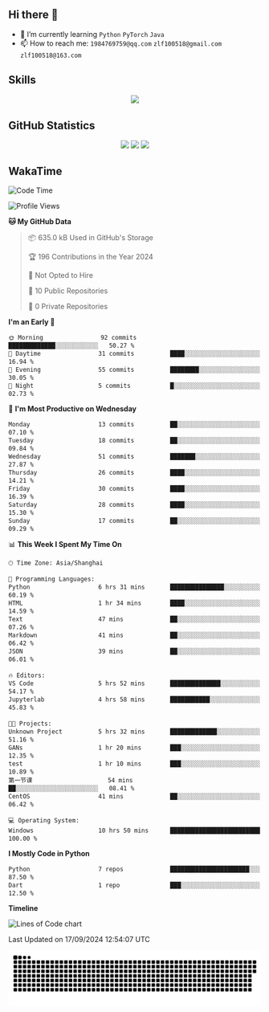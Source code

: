 ## Hi there 👋

- 🌱 I’m currently learning `Python` `PyTorch` `Java`
- 📫 How to reach me: `1984769759@qq.com` `zlf100518@gmail.com` `zlf100518@163.com`

## Skills
<div align="center"> <img src="https://skillicons.dev/icons?i=python,linux,git,github,html,css,js" /> </div>

## GitHub Statistics

<div align="center">
  <img src="https://github-readme-stats.vercel.app/api?username=mrcchenfeng&show_icons=true&theme=tokyonight" />
  <img src="https://github-readme-stats.vercel.app/api/top-langs/?username=mrcchenfeng&show_icons=true&theme=tokyonight" />
  <img src="https://github-readme-activity-graph.vercel.app/graph?username=mrcchenfeng&theme=xcode" />
</div>

## WakaTime

<!--START_SECTION:waka-->
![Code Time](http://img.shields.io/badge/Code%20Time-98%20hrs%2042%20mins-blue)

![Profile Views](http://img.shields.io/badge/Profile%20Views-0-blue)

**🐱 My GitHub Data** 

> 📦 635.0 kB Used in GitHub's Storage 
 > 
> 🏆 196 Contributions in the Year 2024
 > 
> 🚫 Not Opted to Hire
 > 
> 📜 10 Public Repositories 
 > 
> 🔑 0 Private Repositories 
 > 
**I'm an Early 🐤** 

```text
🌞 Morning                92 commits          █████████████░░░░░░░░░░░░   50.27 % 
🌆 Daytime                31 commits          ████░░░░░░░░░░░░░░░░░░░░░   16.94 % 
🌃 Evening                55 commits          ████████░░░░░░░░░░░░░░░░░   30.05 % 
🌙 Night                  5 commits           █░░░░░░░░░░░░░░░░░░░░░░░░   02.73 % 
```
📅 **I'm Most Productive on Wednesday** 

```text
Monday                   13 commits          ██░░░░░░░░░░░░░░░░░░░░░░░   07.10 % 
Tuesday                  18 commits          ██░░░░░░░░░░░░░░░░░░░░░░░   09.84 % 
Wednesday                51 commits          ███████░░░░░░░░░░░░░░░░░░   27.87 % 
Thursday                 26 commits          ████░░░░░░░░░░░░░░░░░░░░░   14.21 % 
Friday                   30 commits          ████░░░░░░░░░░░░░░░░░░░░░   16.39 % 
Saturday                 28 commits          ████░░░░░░░░░░░░░░░░░░░░░   15.30 % 
Sunday                   17 commits          ██░░░░░░░░░░░░░░░░░░░░░░░   09.29 % 
```


📊 **This Week I Spent My Time On** 

```text
🕑︎ Time Zone: Asia/Shanghai

💬 Programming Languages: 
Python                   6 hrs 31 mins       ███████████████░░░░░░░░░░   60.19 % 
HTML                     1 hr 34 mins        ████░░░░░░░░░░░░░░░░░░░░░   14.59 % 
Text                     47 mins             ██░░░░░░░░░░░░░░░░░░░░░░░   07.26 % 
Markdown                 41 mins             ██░░░░░░░░░░░░░░░░░░░░░░░   06.42 % 
JSON                     39 mins             ██░░░░░░░░░░░░░░░░░░░░░░░   06.01 % 

🔥 Editors: 
VS Code                  5 hrs 52 mins       ██████████████░░░░░░░░░░░   54.17 % 
Jupyterlab               4 hrs 58 mins       ███████████░░░░░░░░░░░░░░   45.83 % 

🐱‍💻 Projects: 
Unknown Project          5 hrs 32 mins       █████████████░░░░░░░░░░░░   51.16 % 
GANs                     1 hr 20 mins        ███░░░░░░░░░░░░░░░░░░░░░░   12.35 % 
test                     1 hr 10 mins        ███░░░░░░░░░░░░░░░░░░░░░░   10.89 % 
第一节课                     54 mins             ██░░░░░░░░░░░░░░░░░░░░░░░   08.41 % 
CentOS                   41 mins             ██░░░░░░░░░░░░░░░░░░░░░░░   06.42 % 

💻 Operating System: 
Windows                  10 hrs 50 mins      █████████████████████████   100.00 % 
```

**I Mostly Code in Python** 

```text
Python                   7 repos             ██████████████████████░░░   87.50 % 
Dart                     1 repo              ███░░░░░░░░░░░░░░░░░░░░░░   12.50 % 
```



**Timeline**

![Lines of Code chart](https://raw.githubusercontent.com/mrcchenfeng/mrcchenfeng/main/assets/bar_graph.png)


 Last Updated on 17/09/2024 12:54:07 UTC
<!--END_SECTION:waka-->

<div align="center"><img src="./assets/github-snake-dark.svg" /></div>
